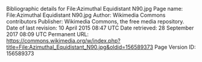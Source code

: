 Bibliographic details for File:Azimuthal Equidistant N90.jpg
Page name: File:Azimuthal Equidistant N90.jpg
Author: Wikimedia Commons contributors
Publisher: Wikimedia Commons, the free media repository.
Date of last revision: 10 April 2015 08:47 UTC
Date retrieved:
28 September 2017 08:09 UTC
Permanent URL: https://commons.wikimedia.org/w/index.php?title=File:Azimuthal_Equidistant_N90.jpg&oldid=156589373
Page Version ID: 156589373
